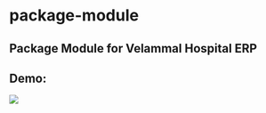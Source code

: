 # package-module
## Package Module for Velammal Hospital ERP
## Demo:
<img src="/demo-images/package-module-template.gif">
